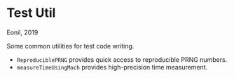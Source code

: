 Test Util
========
Eonil, 2019

Some common utilities for test code writing.


- `ReproduciblePRNG` provides quick access to reproducible PRNG numbers.
- `measureTimeUsingMach` provides high-precision time measurement.
